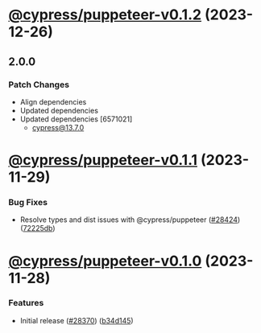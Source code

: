 # [@cypress/puppeteer-v0.1.2](https://github.com/cypress-io/cypress/compare/@cypress/puppeteer-v0.1.1...@cypress/puppeteer-v0.1.2) (2023-12-26)

## 2.0.0

### Patch Changes

- Align dependencies
- Updated dependencies
- Updated dependencies [6571021]
  - cypress@13.7.0

# [@cypress/puppeteer-v0.1.1](https://github.com/cypress-io/cypress/compare/@cypress/puppeteer-v0.1.0...@cypress/puppeteer-v0.1.1) (2023-11-29)

### Bug Fixes

- Resolve types and dist issues with @cypress/puppeteer ([#28424](https://github.com/cypress-io/cypress/issues/28424)) ([72225db](https://github.com/cypress-io/cypress/commit/72225db03327744844dcfbcc72b40e85de6a2761))

# [@cypress/puppeteer-v0.1.0](https://github.com/cypress-io/cypress/compare/@cypress/puppeteer-v0.0.1...@cypress/puppeteer-v0.1.0) (2023-11-28)

### Features

- Initial release ([#28370](https://github.com/cypress-io/cypress/issues/28370)) ([b34d145](https://github.com/cypress-io/cypress/commit/b34d14571689a9b36efc707a3a48f27edcb98113))
